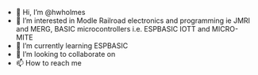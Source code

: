 - 👋 Hi, I’m @hwholmes
- 👀 I’m interested in Modle Railroad electronics and programming ie JMRI and MERG, BASIC microcontrollers i.e. ESPBASIC IOTT and MICRO-MITE
- 🌱 I’m currently learning ESPBASIC
- 💞️ I’m looking to collaborate on 
- 📫 How to reach me 

<!---
hwholmes/hwholmes is a ✨ special ✨ repository because its `README.md` (this file) appears on your GitHub profile.
You can click the Preview link to take a look at your changes.
--->

